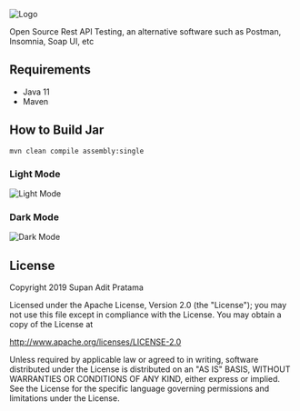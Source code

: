 ![Logo](http://supanadit.com/wp-content/uploads/2019/12/Rest-Suite-Logo.png)

Open Source Rest API Testing, an alternative software such as Postman, Insomnia, Soap UI, etc

## Requirements
- Java 11
- Maven

## How to Build Jar

```shell script
mvn clean compile assembly:single
```

### Light Mode

![Light Mode](http://supanadit.com/wp-content/uploads/2019/12/1-1.png)

### Dark Mode

![Dark Mode](http://supanadit.com/wp-content/uploads/2019/12/2.png)

## License
Copyright 2019 Supan Adit Pratama

Licensed under the Apache License, Version 2.0 (the "License");
you may not use this file except in compliance with the License.
You may obtain a copy of the License at

 http://www.apache.org/licenses/LICENSE-2.0

Unless required by applicable law or agreed to in writing, software
distributed under the License is distributed on an "AS IS" BASIS,
WITHOUT WARRANTIES OR CONDITIONS OF ANY KIND, either express or implied.
See the License for the specific language governing permissions and
limitations under the License.
